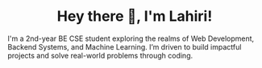 <h1 align="center">Hey there 👋, I'm Lahiri!</h1>
I'm a 2nd-year BE CSE student exploring the realms of Web Development, Backend Systems, and Machine Learning. I’m driven to build impactful projects and solve real-world problems through coding.


